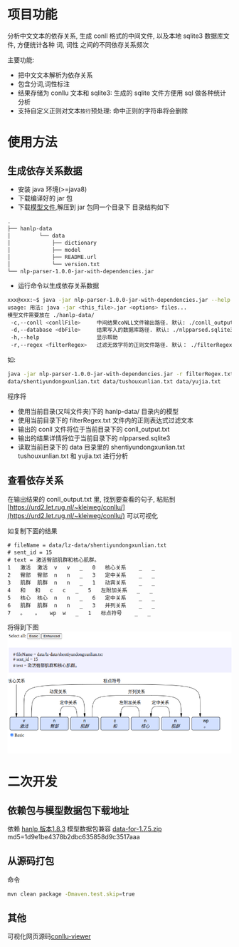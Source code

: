 # 项目功能

分析中文文本的依存关系, 生成 conll 格式的中间文件, 以及本地 sqlite3 数据库文件, 方便统计各种 词, 词性 之间的不同依存关系频次

主要功能:

- 把中文文本解析为依存关系
- 包含分词,词性标注
- 结果存储为 conllu 文本和 sqlite3: 生成的 sqlite 文件方便用 sql 做各种统计分析
- 支持自定义正则对文本`按行`预处理: 命中正则的字符串将会删除

# 使用方法

## 生成依存关系数据

- 安装 java 环境(>=java8)
- 下载编译好的 jar 包
- 下载[模型文件](https://file.hankcs.com/hanlp/data-for-1.7.5.zip),解压到 jar 包同一个目录下 目录结构如下

```text
.
├── hanlp-data
│         └── data
│             ├── dictionary
│             ├── model
│             ├── README.url
│             └── version.txt
└── nlp-parser-1.0.0-jar-with-dependencies.jar
```

- 运行命令以生成依存关系数据

```bash
xxx@xxx:~$ java -jar nlp-parser-1.0.0-jar-with-dependencies.jar --help
usage: 用法: java -jar <this_file>.jar <options> files...
模型文件需要放在 ./hanlp-data/
 -c,--conll <conllFile>     中间结果coNLL文件输出路径. 默认: ./conll_output.txt
 -d,--database <dbFile>     结果写入的数据库路径. 默认: ./nlpparsed.sqlite3
 -h,--help                  显示帮助
 -r,--regex <filterRegex>   过滤无效字符的正则文件路径. 默认： ./filterRegex.txt
```

如:

```bash
java -jar nlp-parser-1.0.0-jar-with-dependencies.jar -r filterRegex.txt -c conll_output.txt -d nlpparsed.sqlite3
data/shentiyundongxunlian.txt data/tushouxunlian.txt data/yujia.txt
```

程序将

- 使用当前目录(又叫文件夹)下的 hanlp-data/ 目录内的模型
- 使用当前目录下的 filterRegex.txt 文件内的正则表达式过滤文本
- 输出的 conll 文件将位于当前目录下的 conll_output.txt
- 输出的结果详情将位于当前目录下的 nlpparsed.sqlite3
- 读取当前目录下的 data 目录里的 shentiyundongxunlian.txt tushouxunlian.txt 和 yujia.txt 进行分析

## 查看依存关系

在输出结果的 conll_output.txt 里, 找到要查看的句子,
粘贴到 [https://urd2.let.rug.nl/~kleiweg/conllu/](https://urd2.let.rug.nl/~kleiweg/conllu/)  可以可视化

如复制下面的结果

```text
# fileName = data/lz-data/shentiyundongxunlian.txt
# sent_id = 15
# text = 激活臀部肌群和核心肌群。
1	激活	激活	v	v	_	0	核心关系	_	_
2	臀部	臀部	n	n	_	3	定中关系	_	_
3	肌群	肌群	n	n	_	1	动宾关系	_	_
4	和	和	c	c	_	5	左附加关系	_	_
5	核心	核心	n	n	_	6	定中关系	_	_
6	肌群	肌群	n	n	_	3	并列关系	_	_
7	。	。	wp	w	_	1	标点符号	_	_
```

将得到下图
![依存关系图示](doc/dependence.png)

# 二次开发

## 依赖包与模型数据包下载地址

依赖 [hanlp 版本1.8.3](https://github.com/hankcs/HanLP/releases/tag/v1.8.3)
模型数据包兼容 [data-for-1.7.5.zip](https://file.hankcs.com/hanlp/data-for-1.7.5.zip) md5=1d9e1be4378b2dbc635858d9c3517aaa

## 从源码打包

命令

```bash
mvn clean package -Dmaven.test.skip=true
```

## 其他

可视化网页源码[conllu-viewer](https://github.com/rug-compling/conllu-viewer)